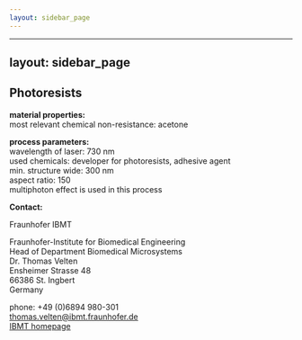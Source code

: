 ```yaml
---
layout: sidebar_page
---
```


---
layout: sidebar_page
---

## Photoresists

__material properties:__  	
most relevant chemical non-resistance:	acetone
	


__process parameters:__	  
wavelength of laser:	730 nm  
used chemicals:	developer for photoresists, adhesive agent  
min. structure wide:	300 nm  
aspect ratio:	150    
multiphoton effect is used  in this process
<!--break-->
__Contact:__

Fraunhofer IBMT  
 
Fraunhofer-Institute for Biomedical Engineering  
Head of Department Biomedical Microsystems  
Dr. Thomas Velten  
Ensheimer Strasse 48   
66386 St. Ingbert   
Germany  

phone: +49 (0)6894 980-301   
thomas.velten@ibmt.fraunhofer.de  
[IBMT homepage](http://www.ibmt.fraunhofer.de/fhg/ibmt_en/biomedical_engineering/biomedical_microsystems/microsensors_microfluidics/index.jsp)